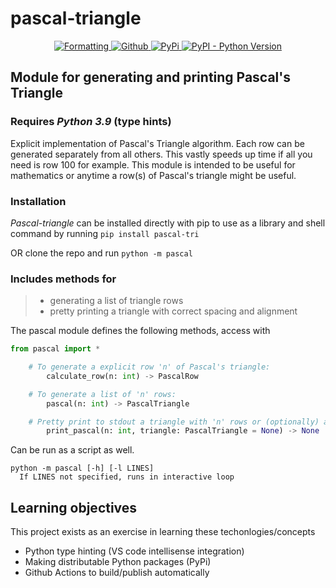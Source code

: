# pascal-triangle
<div align="center">
<a href="https://github.com/psf/black"> <img alt="Formatting" src="https://img.shields.io/badge/code%20style-black-000000.svg"> </a>
<a href="https://github.com/jack-mil/pascal-triangle/blob/master/LICENSE"> <img alt="Github" src="https://img.shields.io/github/license/jack-mil/pascal-triangle"> </a>
<a href="https://pypi.org/project/pascal-tri/"> <img alt="PyPi" src="https://img.shields.io/pypi/v/pascal-tri"> </a>
<a href="https://pypi.org/project/pascal-tri/"> <img alt="PyPI - Python Version" src="https://img.shields.io/pypi/pyversions/pascal-tri"> </a>
</div>

## Module for generating and printing Pascal's Triangle ##
### Requires *Python 3.9* (type hints) ###

Explicit implementation of Pascal's Triangle algorithm. Each row can be generated separately from all others. This vastly speeds up time if all you need is row 100 for example.
This module is intended to be useful for mathematics or anytime a row(s) of Pascal's triangle might be useful.


### Installation ###
*Pascal-triangle* can be installed directly with pip to use as a library and shell command by running `pip install pascal-tri`

OR clone the repo and run `python -m pascal`


### Includes methods for ###
> * generating a list of triangle rows
> * pretty printing a triangle with correct spacing and alignment

The pascal module defines the following methods, access with
```py
from pascal import *
```
```py
    # To generate a explicit row 'n' of Pascal's triangle:
        calculate_row(n: int) -> PascalRow

    # To generate a list of 'n' rows:
        pascal(n: int) -> PascalTriangle

    # Pretty print to stdout a triangle with 'n' rows or (optionally) a supplied triangle:
        print_pascal(n: int, triangle: PascalTriangle = None) -> None
```
Can be run as a script as well.

    python -m pascal [-h] [-l LINES]
      If LINES not specified, runs in interactive loop


## Learning objectives ##

This project exists as an exercise in learning these techonlogies/concepts
 - Python type hinting (VS code intellisense integration)
 - Making distributable Python packages (PyPi)
 - Github Actions to build/publish automatically